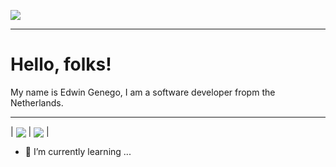 ![](https://img.shields.io/badge/OS-Linux-informational?style=flat&logo=<LOGO_NAME>&logoColor=white&color=2bbc8a)


----
# Hello, folks!

My name is Edwin Genego, I am a software developer fropm the Netherlands.

----

| <img align="center" src="https://github-readme-stats.vercel.app/api/top-langs/?username=genego-dev&theme=light" />    | <img align="center" src="https://github-readme-stats.vercel.app/api/?username=genego-dev&theme=white" /> | 


- 🌱 I’m currently learning ...


<!--
**genego-dev/genego-dev** is a ✨ _special_ ✨ repository because its `README.md` (this file) appears on your GitHub profile.

Here are some ideas to get you started:

- 🔭 I’m currently working on ...
- 🌱 I’m currently learning ...
- 👯 I’m looking to collaborate on ...
- 🤔 I’m looking for help with ...
- 💬 Ask me about ...
- 📫 How to reach me: ...
- 😄 Pronouns: ...
- ⚡ Fun fact: ...
-->
